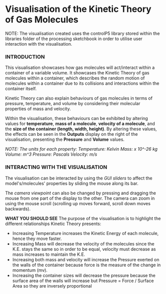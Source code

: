 # Visualisation of the Kinetic Theory of Gas Molecules #

NOTE: The visualisation created uses the controlP5 library stored within the libraries folder of the processing sketchbook in order
to utilise user interaction with the visualisation.

### **INTRODUCTION** ### 
This visualisation showcases how gas molecules will act/interact within a container of a variable volume. It showcases the Kinetic
Theory of gas molecules within a container, which describes the random motion of molecules within a container due to its collisions and interactions within
the container itself.

Kinetic Theory can also explain behaviours of gas molecules in terms of pressure, temperature, and volume by considering their molecular properties of 
mass and velocity.

Within the visualisation, these behaviours can be exhibited by altering values for **temperature**, **mass of a molecule**, **velocity of a molecule**, and the **size of the container
(length, width, height)**.
By altering these values, the effects can be seen in the **Outputs** display on the right of the visualisation, presenting the **Pressure** and **Volume** values.

*NOTE: The units for each property:
Temperature: Kelvin
Mass: x 10^-26 kg
Volume: m^3
Pressure: Pascals
Velocity: m/s*

### **INTERACTING WITH THE VISUALISATION** ###
The visualisation can be interacted by using the *GUI sliders* to affect the model's/molecules' properties by sliding the mouse along its bar.

The *camera viewpoint* can also be changed by pressing and dragging the mouse from one part of the display to the other. The camera can zoom in using the mouse scroll
(scrolling up moves forward, scroll down moves backwards).

**WHAT YOU SHOULD SEE**
The purpose of the visualisation is to highlight the different relationships Kinetic Theory presents:
* Increasing Temperature increases the Kinetic Energy of each molecule, hence they move faster.
* Increasing Mass will decrease the velocity of the molecules since the K.E. stays the same so in order to be equal, velocity must decrease as mass increases to maintain the K.E.
* Increasing both mass and velocity will increase the Pressure exerted on the walls of the container because force is the measure of the change in momentum (mv).
* Increasing the container sizes will decrease the pressure because the surface area of the walls will increase but Pressure = Force / Surface Area so they are inversely proportional

